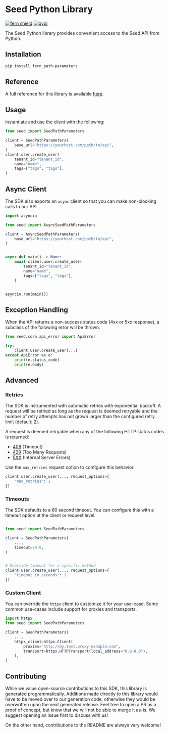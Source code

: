 # Seed Python Library

[![fern shield](https://img.shields.io/badge/%F0%9F%8C%BF-Built%20with%20Fern-brightgreen)](https://buildwithfern.com?utm_source=github&utm_medium=github&utm_campaign=readme&utm_source=Seed%2FPython)
[![pypi](https://img.shields.io/pypi/v/fern_path-parameters)](https://pypi.python.org/pypi/fern_path-parameters)

The Seed Python library provides convenient access to the Seed API from Python.

## Installation

```sh
pip install fern_path-parameters
```

## Reference

A full reference for this library is available [here](./reference.md).

## Usage

Instantiate and use the client with the following:

```python
from seed import SeedPathParameters

client = SeedPathParameters(
    base_url="https://yourhost.com/path/to/api",
)
client.user.create_user(
    tenant_id="tenant_id",
    name="name",
    tags=["tags", "tags"],
)
```

## Async Client

The SDK also exports an `async` client so that you can make non-blocking calls to our API.

```python
import asyncio

from seed import AsyncSeedPathParameters

client = AsyncSeedPathParameters(
    base_url="https://yourhost.com/path/to/api",
)


async def main() -> None:
    await client.user.create_user(
        tenant_id="tenant_id",
        name="name",
        tags=["tags", "tags"],
    )


asyncio.run(main())
```

## Exception Handling

When the API returns a non-success status code (4xx or 5xx response), a subclass of the following error
will be thrown.

```python
from seed.core.api_error import ApiError

try:
    client.user.create_user(...)
except ApiError as e:
    print(e.status_code)
    print(e.body)
```

## Advanced

### Retries

The SDK is instrumented with automatic retries with exponential backoff. A request will be retried as long
as the request is deemed retryable and the number of retry attempts has not grown larger than the configured
retry limit (default: 2).

A request is deemed retryable when any of the following HTTP status codes is returned:

- [408](https://developer.mozilla.org/en-US/docs/Web/HTTP/Status/408) (Timeout)
- [429](https://developer.mozilla.org/en-US/docs/Web/HTTP/Status/429) (Too Many Requests)
- [5XX](https://developer.mozilla.org/en-US/docs/Web/HTTP/Status/500) (Internal Server Errors)

Use the `max_retries` request option to configure this behavior.

```python
client.user.create_user(..., request_options={
    "max_retries": 1
})
```

### Timeouts

The SDK defaults to a 60 second timeout. You can configure this with a timeout option at the client or request level.

```python

from seed import SeedPathParameters

client = SeedPathParameters(
    ...,
    timeout=20.0,
)


# Override timeout for a specific method
client.user.create_user(..., request_options={
    "timeout_in_seconds": 1
})
```

### Custom Client

You can override the `httpx` client to customize it for your use-case. Some common use-cases include support for proxies
and transports.

```python
import httpx
from seed import SeedPathParameters

client = SeedPathParameters(
    ...,
    httpx_client=httpx.Client(
        proxies="http://my.test.proxy.example.com",
        transport=httpx.HTTPTransport(local_address="0.0.0.0"),
    ),
)
```

## Contributing

While we value open-source contributions to this SDK, this library is generated programmatically.
Additions made directly to this library would have to be moved over to our generation code,
otherwise they would be overwritten upon the next generated release. Feel free to open a PR as
a proof of concept, but know that we will not be able to merge it as-is. We suggest opening
an issue first to discuss with us!

On the other hand, contributions to the README are always very welcome!
